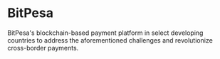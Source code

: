# BitPesa
BitPesa's blockchain-based payment platform in select developing countries to address the aforementioned challenges and revolutionize cross-border payments.
